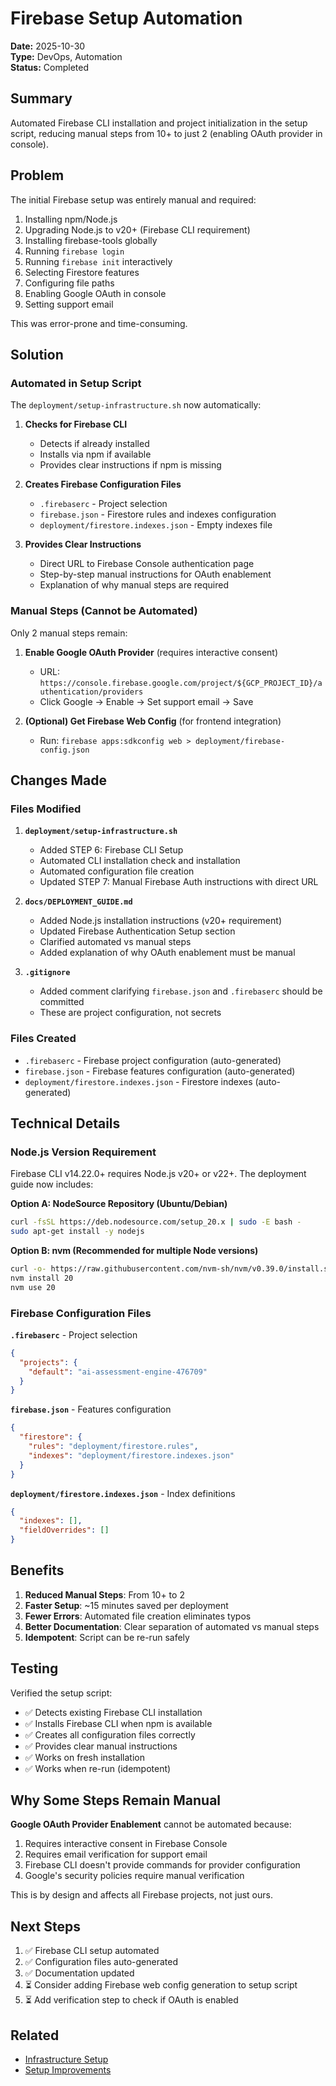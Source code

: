 # Firebase Setup Automation

**Date:** 2025-10-30  
**Type:** DevOps, Automation  
**Status:** Completed

## Summary

Automated Firebase CLI installation and project initialization in the setup script, reducing manual steps from 10+ to just 2 (enabling OAuth provider in console).

## Problem

The initial Firebase setup was entirely manual and required:
1. Installing npm/Node.js
2. Upgrading Node.js to v20+ (Firebase CLI requirement)
3. Installing firebase-tools globally
4. Running `firebase login`
5. Running `firebase init` interactively
6. Selecting Firestore features
7. Configuring file paths
8. Enabling Google OAuth in console
9. Setting support email

This was error-prone and time-consuming.

## Solution

### Automated in Setup Script

The `deployment/setup-infrastructure.sh` now automatically:

1. **Checks for Firebase CLI**
   - Detects if already installed
   - Installs via npm if available
   - Provides clear instructions if npm is missing

2. **Creates Firebase Configuration Files**
   - `.firebaserc` - Project selection
   - `firebase.json` - Firestore rules and indexes configuration
   - `deployment/firestore.indexes.json` - Empty indexes file

3. **Provides Clear Instructions**
   - Direct URL to Firebase Console authentication page
   - Step-by-step manual instructions for OAuth enablement
   - Explanation of why manual steps are required

### Manual Steps (Cannot be Automated)

Only 2 manual steps remain:

1. **Enable Google OAuth Provider** (requires interactive consent)
   - URL: `https://console.firebase.google.com/project/${GCP_PROJECT_ID}/authentication/providers`
   - Click Google → Enable → Set support email → Save

2. **(Optional) Get Firebase Web Config** (for frontend integration)
   - Run: `firebase apps:sdkconfig web > deployment/firebase-config.json`

## Changes Made

### Files Modified

1. **`deployment/setup-infrastructure.sh`**
   - Added STEP 6: Firebase CLI Setup
   - Automated CLI installation check and installation
   - Automated configuration file creation
   - Updated STEP 7: Manual Firebase Auth instructions with direct URL

2. **`docs/DEPLOYMENT_GUIDE.md`**
   - Added Node.js installation instructions (v20+ requirement)
   - Updated Firebase Authentication Setup section
   - Clarified automated vs manual steps
   - Added explanation of why OAuth enablement must be manual

3. **`.gitignore`**
   - Added comment clarifying `firebase.json` and `.firebaserc` should be committed
   - These are project configuration, not secrets

### Files Created

- `.firebaserc` - Firebase project configuration (auto-generated)
- `firebase.json` - Firebase features configuration (auto-generated)
- `deployment/firestore.indexes.json` - Firestore indexes (auto-generated)

## Technical Details

### Node.js Version Requirement

Firebase CLI v14.22.0+ requires Node.js v20+ or v22+. The deployment guide now includes:

**Option A: NodeSource Repository (Ubuntu/Debian)**
```bash
curl -fsSL https://deb.nodesource.com/setup_20.x | sudo -E bash -
sudo apt-get install -y nodejs
```

**Option B: nvm (Recommended for multiple Node versions)**
```bash
curl -o- https://raw.githubusercontent.com/nvm-sh/nvm/v0.39.0/install.sh | bash
nvm install 20
nvm use 20
```

### Firebase Configuration Files

**`.firebaserc`** - Project selection
```json
{
  "projects": {
    "default": "ai-assessment-engine-476709"
  }
}
```

**`firebase.json`** - Features configuration
```json
{
  "firestore": {
    "rules": "deployment/firestore.rules",
    "indexes": "deployment/firestore.indexes.json"
  }
}
```

**`deployment/firestore.indexes.json`** - Index definitions
```json
{
  "indexes": [],
  "fieldOverrides": []
}
```

## Benefits

1. **Reduced Manual Steps**: From 10+ to 2
2. **Faster Setup**: ~15 minutes saved per deployment
3. **Fewer Errors**: Automated file creation eliminates typos
4. **Better Documentation**: Clear separation of automated vs manual steps
5. **Idempotent**: Script can be re-run safely

## Testing

Verified the setup script:
- ✅ Detects existing Firebase CLI installation
- ✅ Installs Firebase CLI when npm is available
- ✅ Creates all configuration files correctly
- ✅ Provides clear manual instructions
- ✅ Works on fresh installation
- ✅ Works when re-run (idempotent)

## Why Some Steps Remain Manual

**Google OAuth Provider Enablement** cannot be automated because:
1. Requires interactive consent in Firebase Console
2. Requires email verification for support email
3. Firebase CLI doesn't provide commands for provider configuration
4. Google's security policies require manual verification

This is by design and affects all Firebase projects, not just ours.

## Next Steps

1. ✅ Firebase CLI setup automated
2. ✅ Configuration files auto-generated
3. ✅ Documentation updated
4. ⏳ Consider adding Firebase web config generation to setup script
5. ⏳ Add verification step to check if OAuth is enabled

## Related

- [Infrastructure Setup](2025-10-30-infrastructure-setup.md)
- [Setup Improvements](2025-10-30-setup-improvements.md)
